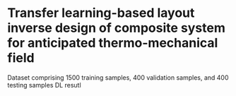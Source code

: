 # Transfer learning-based layout inverse design of composite system for anticipated thermo-mechanical field
Dataset comprising 1500 training samples, 400 validation samples, and 400 testing samples
DL resutl
